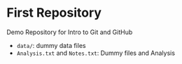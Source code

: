 # First Repository

 Demo Repository for 
Intro to Git and GitHub

 * `data/`: dummy data files
 * `Analysis.txt` and `Notes.txt`: Dummy files and Analysis
